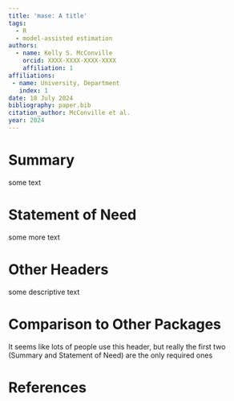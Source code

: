 ```yaml
---
title: 'mase: A title'
tags:
  - R
  - model-assisted estimation
authors:
  - name: Kelly S. McConville
    orcid: XXXX-XXXX-XXXX-XXXX
    affiliation: 1
affiliations:
 - name: University, Department
   index: 1
date: 18 July 2024
bibliography: paper.bib
citation_author: McConville et al.
year: 2024
---
```


# Summary

some text

# Statement of Need

some more text

# Other Headers

some descriptive text

# Comparison to Other Packages

It seems like lots of people use this header, but really the first two (Summary and Statement of Need) are the only required ones

# References
